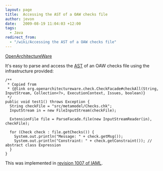 ```yaml
---
layout: page
title:  Accessing the AST of a OAW checks file
author: jevon
date:   2009-08-19 11:04:03 +12:00
tags:
  - Java
redirect_from:
  - "/wiki/Accessing the AST of a OAW checks file"
---
```


[OpenArchitectureWare](openArchitectureWare.md)

It's easy to parse and access the [AST](ast.md) of an OAW checks file using the infrastructure provided:

```
/**
 * Copied from 
 * {@link org.openarchitectureware.check.CheckFacade#checkAll(String, InputStream, Collection<?>, ExecutionContext, Issues, boolean)}
 */
public void test1() throws Exception {
  String checkFile = "src/metamodel/Checks.chk";
  InputStream in = new FileInputStream(checkFile);

  ExtensionFile file = ParseFacade.file(new InputStreamReader(in), checkFile);

  for (Check check : file.getChecks()) {
    System.out.println("Message: " + check.getMsg());
    System.out.println("Constraint: " + check.getConstraint()); // abstract class Expression
  }
}
```

This was implemented in <a href="http://code.google.com/p/iaml/source/detail?r=1007">revision 1007 of IAML</a>.
